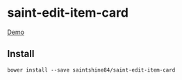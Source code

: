 
# saint-edit-item-card

[Demo](http://saintshine84.github.io/saint-edit-item-card/components/saint-edit-item-card/)

## Install
    bower install --save saintshine84/saint-edit-item-card
